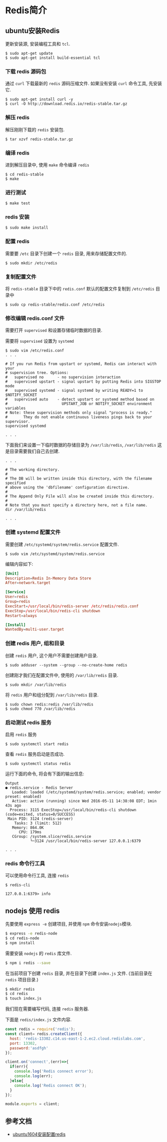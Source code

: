 # Redis简介


## ubuntu安装Redis
更新安装源, 安装编程工具和 `tcl`.

```shell
$ sudo apt-get update
$ sudo apt-get install build-essential tcl
```

### 下载 redis 源码包
通过 `curl` 下载最新的 `redis` 源码压缩文件. 如果没有安装 `curl` 命令工具, 先安装它.

```shell
$ sudo apt-get install curl -y
$ curl -O http://download.redis.io/redis-stable.tar.gz
```

### 解压 redis 
解压刚刚下载的 `redis` 安装包.

```shell
$ tar xzvf redis-stable.tar.gz
```


### 编译 redis
进到解压目录中, 使用 `make` 命令编译 `redis`

```shell
$ cd redis-stable
$ make
```

### 进行测试

```shell
$ make test
```


### redis 安装

```shell
$ sudo make install
```


### 配置 redis
需要要 `/etc` 目录下创建一个 `redis` 目录, 用来存储配置文件的.

```shell
$ sudo mkdir /etc/redis
```

### 复制配置文件
将 `redis-stable` 目录下中的 `redis.conf` 默认的配置文件复制到 `/etc/redis` 目录中


```shell
$ sudo cp redis-stable/redis.conf /etc/redis
```

### 修改编辑 redis.conf 文件
需要打开 `supervised` 和设置存储临时数据的目录.


需要将 `supervised` 设置为 `systemd`

```shell
$ sudo vim /etc/redis.conf
. . .

# If you run Redis from upstart or systemd, Redis can interact with your
# supervision tree. Options:
#   supervised no      - no supervision interaction
#   supervised upstart - signal upstart by putting Redis into SIGSTOP mode
#   supervised systemd - signal systemd by writing READY=1 to $NOTIFY_SOCKET
#   supervised auto    - detect upstart or systemd method based on
#                        UPSTART_JOB or NOTIFY_SOCKET environment variables
# Note: these supervision methods only signal "process is ready."
#       They do not enable continuous liveness pings back to your supervisor.
supervised systemd

. . .
```


下面我们来设置一下临时数据的存储目录为 `/var/lib/redis`, `/var/lib/redis` 这是目录需要我们自己去创建. 

```shell
. . .

# The working directory.
#
# The DB will be written inside this directory, with the filename specified
# above using the 'dbfilename' configuration directive.
#
# The Append Only File will also be created inside this directory.
#
# Note that you must specify a directory here, not a file name.
dir /var/lib/redis

. . .
```
### 创建 systemd 配置文件
需要创建 `/etc/systemd/system/redis.service` 配置文件.

```shell
$ sudo vim /etc/systemd/system/redis.service
```
编辑内容如下:
```conf
[Unit]
Description=Redis In-Memory Data Store
After=network.target

[Service]
User=redis
Group=redis
ExecStart=/usr/local/bin/redis-server /etc/redis/redis.conf
ExecStop=/usr/local/bin/redis-cli shutdown
Restart=always

[Install]
WantedBy=multi-user.target
```


### 创建 redis 用户, 组和目录
创建 `redis` 用户, 这个用户不需要创建用户目录.

```shell
$ sudo adduser --system --group --no-create-home redis
```

创建刚才我们在配置文件中, 使用的 `/var/lib/redis` 目录.

```shell
$ sudo mkdir /var/lib/redis
```

将 `redis` 用户和组分配到 `/var/lib/redis` 目录.

```shell
$ sudo chown redis:redis /var/lib/redis
$ sudo chmod 770 /var/lib/redis
```

### 启动测试 redis 服务

启用 `redis` 服务

```shell
$ sudo systemctl start redis
```

查看 `redis` 服务启动是否成功.

```shell
$ sudo systemctl status redis
```

运行下面的命令, 将会有下面的输出信息:

```log
Output
● redis.service - Redis Server
   Loaded: loaded (/etc/systemd/system/redis.service; enabled; vendor preset: enabled)
   Active: active (running) since Wed 2016-05-11 14:38:08 EDT; 1min 43s ago
  Process: 3115 ExecStop=/usr/local/bin/redis-cli shutdown (code=exited, status=0/SUCCESS)
 Main PID: 3124 (redis-server)
    Tasks: 3 (limit: 512)
   Memory: 864.0K
      CPU: 179ms
   CGroup: /system.slice/redis.service
           └─3124 /usr/local/bin/redis-server 127.0.0.1:6379       

. . .
```

### redis 命令行工具

可以使用命令行工具, 连接 `redis`

```shell
$ redis-cli
```

```
127.0.0.1:6379> info
```


## nodejs 使用 redis
先要使用 `express -e` 创建项目, 并使用 `npm` 命令安装`nodejs`模块.

```sh
$ express -e redis-node
$ cd redis-node
$ npm install
```

需要安装 `nodejs` 的 `redis` 库文件.

```sh
$ npm i redis --save
```

在当前项目下创建 `redis` 目录, 并在目录下创建 `index.js` 文件. (当前目录在 `redis` 项目目录.)

```sh
$ mkdir redis
$ cd redis
$ touch index.js
```

我们现在需要编写代码, 连接 `redis` 服务器.

下面是 `redis/index.js` 文件内容.

```js
const redis = require('redis');
const client= redis.createClient({
  host: 'redis-13302.c14.us-east-1-2.ec2.cloud.redislabs.com',
  port: 13302,
  password:'asdfgh'
});

client.on('connect',(err)=>{
  if(err){
    console.log('Redis connect error');
    console.log(err);
  }else{
    console.log('Redis connect OK');
  }
});

module.exports = client;
```


## 参考文档
* [ubuntu1604安装配置redis](https://www.digitalocean.com/community/tutorials/how-to-install-and-configure-redis-on-ubuntu-16-04)
